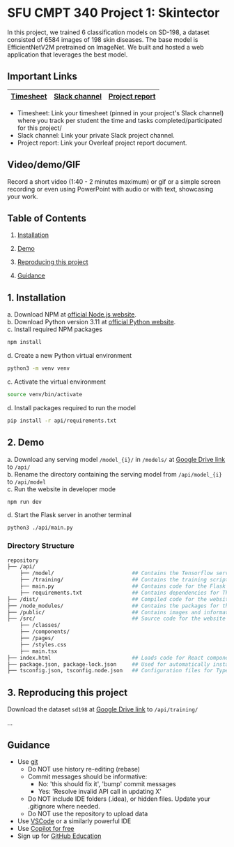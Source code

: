 # SFU CMPT 340 Project 1: Skintector
In this project, we trained 6 classification models on SD-198, a dataset consisted of 6584 images of 198 skin diseases. The base model is EfficientNetV2M pretrained on ImageNet. We built and hosted a web application that leverages the best model.

## Important Links

| [Timesheet](https://1sfu-my.sharepoint.com/:x:/g/personal/hamarneh_sfu_ca/Ef9MXVyB76BCtVh-wMX5G44BUwr7B8rmr2NsSGYwqzJrCA?e=eBwpuA) | [Slack channel](https://sfucmpt340spring2024.slack.com/archives/C06EBKQTX8R) | [Project report](https://www.overleaf.com/9885184864hycqjvxrfhjh#4ba852) |
|-----------|---------------|-------------------------|


- Timesheet: Link your timesheet (pinned in your project's Slack channel) where you track per student the time and tasks completed/participated for this project/
- Slack channel: Link your private Slack project channel.
- Project report: Link your Overleaf project report document.


## Video/demo/GIF
Record a short video (1:40 - 2 minutes maximum) or gif or a simple screen recording or even using PowerPoint with audio or with text, showcasing your work.


## Table of Contents
1. [Installation](#install)

2. [Demo](#demo)

3. [Reproducing this project](#repro)

4. [Guidance](#guide)

<a name="install"></a>

## 1. Installation
a. Download NPM at [official Node.js website](https://nodejs.org/en). <br>
b. Download Python version 3.11 at [official Python website](https://www.python.org/). <br>
c. Install required NPM packages
```bash
npm install
```
d. Create a new Python virtual environment
```bash
python3 -m venv venv
```
c. Activate the virtual environment 
```bash
source venv/bin/activate
```
d. Install packages required to run the model
```bash
pip install -r api/requirements.txt
```

<a name="demo"></a>

## 2. Demo
a. Download any serving model `/model_{i}/` in `/models/` at [Google Drive link]() to `/api/` <br>
b. Rename the directory containing the serving model from `/api/model_{i}` to `/api/model` <br>
c. Run the website in developer mode
```bash
npm run dev
```
d. Start the Flask server in another terminal
```bash
python3 ./api/main.py
```

### Directory Structure

```bash
repository
├── /api/                               
    ├── /model/                         ## Contains the Tensorflow serving model
    ├── /training/                      ## Contains the training scripts and the dataset
    ├── main.py                         ## Contains code for the Flask server
    ├── requirements.txt                ## Contains dependencies for Tkinter app and Flask server
├── /dist/                              ## Compiled code for the website in JavaScript
├── /node_modules/                      ## Contains the packages for the project
├── /public/                            ## Contains images and information on each condition
├── /src/                               ## Source code for the website in TypeScript
    ├── /classes/                                 
    ├── /components/                    
    ├── /pages/                         
    ├── /styles.css                     
    ├── main.tsx                                   
├── index.html                          ## Loads code for React components
├── package.json, package-lock.json     ## Used for automatically installing packages from npm
├── tsconfig.json, tsconfig.node.json   ## Configuration files for TypeScript
```

<a name="repro"></a>

## 3. Reproducing this project
Download the dataset `sd198` at [Google Drive link]() to `/api/training/`

...

<a name="guide"></a>
## Guidance

- Use [git](https://git-scm.com/book/en/v2)
    - Do NOT use history re-editing (rebase)
    - Commit messages should be informative:
        - No: 'this should fix it', 'bump' commit messages
        - Yes: 'Resolve invalid API call in updating X'
    - Do NOT include IDE folders (.idea), or hidden files. Update your .gitignore where needed.
    - Do NOT use the repository to upload data
- Use [VSCode](https://code.visualstudio.com/) or a similarly powerful IDE
- Use [Copilot for free](https://dev.to/twizelissa/how-to-enable-github-copilot-for-free-as-student-4kal)
- Sign up for [GitHub Education](https://education.github.com/) 
